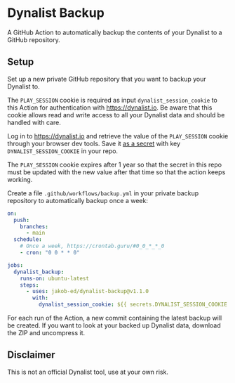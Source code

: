 # Dynalist Backup

A GitHub Action to automatically backup the contents of your Dynalist to a GitHub repository.

## Setup

Set up a new private GitHub repository that you want to backup your Dynalist to.

The `PLAY_SESSION` cookie is required as input `dynalist_session_cookie` to this Action for authentication with https://dynalist.io. Be aware that this cookie allows read and write access to all your Dynalist data and should be handled with care.

Log in to https://dynalist.io and retrieve the value of the `PLAY_SESSION` cookie through your browser dev tools. Save it [as a secret](https://docs.github.com/en/actions/reference/encrypted-secrets#creating-encrypted-secrets-for-a-repository) with key `DYNALIST_SESSION_COOKIE` in your repo.

The `PLAY_SESSION` cookie expires after 1 year so that the secret in this repo must be updated with the new value after that time so that the action keeps working.

Create a file `.github/workflows/backup.yml` in your private backup repository to automatically backup once a week:
```yml
on:
  push:
    branches:
      - main
  schedule:
    # Once a week, https://crontab.guru/#0_0_*_*_0
    - cron: "0 0 * * 0"

jobs:
  dynalist_backup:
    runs-on: ubuntu-latest
    steps:
      - uses: jakob-ed/dynalist-backup@v1.1.0
        with:
          dynalist_session_cookie: ${{ secrets.DYNALIST_SESSION_COOKIE }}
```

For each run of the Action, a new commit containing the latest backup will be created. If you want to look at your backed up Dynalist data, download the ZIP and uncompress it.

## Disclaimer

This is not an official Dynalist tool, use at your own risk.
